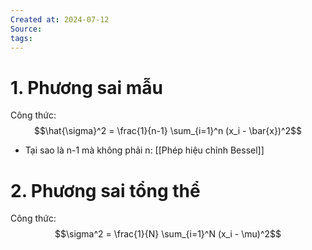 ```yaml
---
Created at: 2024-07-12
Source: 
tags:
---
```

# 1. Phương sai mẫu
Công thức: 
$$\hat{\sigma}^2 = \frac{1}{n-1} \sum_{i=1}^n (x_i - \bar{x})^2$$
- Tại sao là n-1 mà không phải n: [[Phép hiệu chỉnh Bessel]]
# 2. Phương sai tổng thể
Công thức:
$$\sigma^2 = \frac{1}{N} \sum_{i=1}^N (x_i - \mu)^2$$